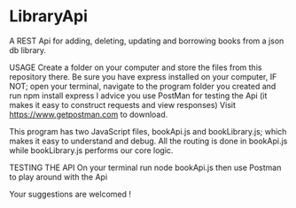 # LibraryApi
A REST Api for adding, deleting, updating and borrowing books from a json db library.

USAGE
Create a folder on your computer and store the files from this repository there.
Be sure you have express installed on your computer, IF NOT; open your terminal, navigate to the program folder you created and run npm install express
I advice you use PostMan for testing the Api (it makes it easy to construct requests and view responses)
Visit https://www.getpostman.com to download.

This program has two JavaScript files, bookApi.js and bookLibrary.js; which makes it easy to understand and debug.
All the routing is done in bookApi.js while bookLibrary.js performs our core logic.

TESTING THE API
On your terminal run node bookApi.js
then use Postman to play around with the Api

Your suggestions are welcomed !
